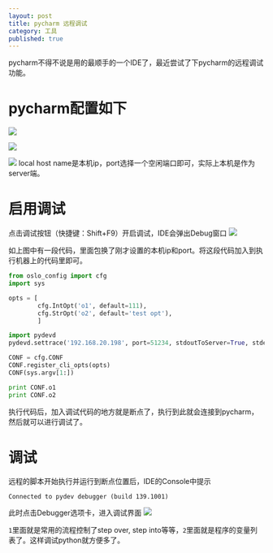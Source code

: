 ```yaml
---
layout: post
title: pycharm 远程调试
category: 工具
published: true
---
```


pycharm不得不说是用的最顺手的一个IDE了，最近尝试了下pycharm的远程调试功能。

# pycharm配置如下
 ![](https://raw.githubusercontent.com/cheneydc/blog/gh-pages/assets/img/post/20151119-pycharm-debug-1.png)

 ![](https://raw.githubusercontent.com/cheneydc/blog/gh-pages/assets/img/post/20151119-pycharm-debug-2.png)

 ![](https://raw.githubusercontent.com/cheneydc/blog/gh-pages/assets/img/post/20151119-pycharm-debug-3.png)  local host name是本机ip，port选择一个空闲端口即可，实际上本机是作为server端。

# 启用调试
点击调试按钮（快捷键：Shift+F9）开启调试，IDE会弹出Debug窗口 ![](https://raw.githubusercontent.com/cheneydc/blog/gh-pages/assets/img/post/20151119-pycharm-debug-4.png)

如上图中有一段代码，里面包换了刚才设置的本机ip和port。将这段代码加入到执行机器上的代码里即可。

```python
from oslo_config import cfg
import sys

opts = [
        cfg.IntOpt('o1', default=111),
        cfg.StrOpt('o2', default='test opt'),
        ]

import pydevd
pydevd.settrace('192.168.20.198', port=51234, stdoutToServer=True, stderrToServer=True)

CONF = cfg.CONF
CONF.register_cli_opts(opts)
CONF(sys.argv[1:])

print CONF.o1
print CONF.o2
```

执行代码后，加入调试代码的地方就是断点了，执行到此就会连接到pycharm，然后就可以进行调试了。

# 调试
远程的脚本开始执行并运行到断点位置后，IDE的Console中提示

```
Connected to pydev debugger (build 139.1001)
```

此时点击Debugger选项卡，进入调试界面 ![](https://raw.githubusercontent.com/cheneydc/blog/gh-pages/assets/img/post/20151119-pycharm-debug-5.png)

`1`里面就是常用的流程控制了step over, step into等等，`2`里面就是程序的变量列表了。这样调试python就方便多了。
